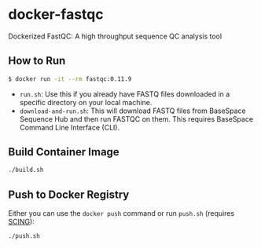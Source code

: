 # docker-fastqc

Dockerized FastQC: A high throughput sequence QC analysis tool

## How to Run

```bash
$ docker run -it --rm fastqc:0.11.9
```

- `run.sh`: Use this if you already have FASTQ files downloaded in a specific directory on your local machine.
- `download-and-run.sh`: This will download FASTQ files from BaseSpace Sequence Hub and then run FASTQC on them. This requires BaseSpace Command Line Interface (CLI).

## Build Container Image

```bash
./build.sh
```

## Push to Docker Registry

Either you can use the `docker push` command or run `push.sh` (requires [SCING](https://github.com/hisplan/scing)):

```bash
./push.sh
```
